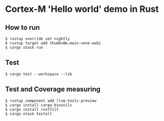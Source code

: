 # Cortex-M 'Hello world' demo in Rust

## How to run

```
$ rustup override set nightly
$ rustup target add thumbv8m.main-none-eabi
$ cargo xtask run
```

## Test

```
$ cargo test --workspace --lib
```

## Test and Coverage measuring

```
$ rustup component add llvm-tools-preview
$ cargo install cargo-binutils
$ cargo install rustfilt
$ cargo xtask testall
```
